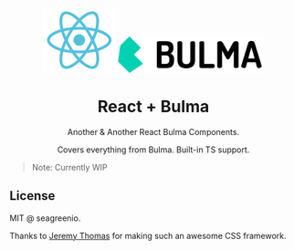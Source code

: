 <!-- markdownlint-disable MD033 MD041 -->
<p align="center">
  <img src="img/react.svg" width="128 height="128" alt="React Logo" />
  <img src="img/bulma.png" width="256" alt="Bulma Logo" />
</p>
<h1 align="center">React + Bulma</h1>

<p align="center">Another & Another React Bulma Components.</p>
<p align="center">Covers everything from Bulma. Built-in TS support.</p>

> Note: Currently WIP

## License

MIT @ seagreenio.

Thanks to [Jeremy Thomas](https://github.com/jgthms) for making such an awesome CSS framework.
